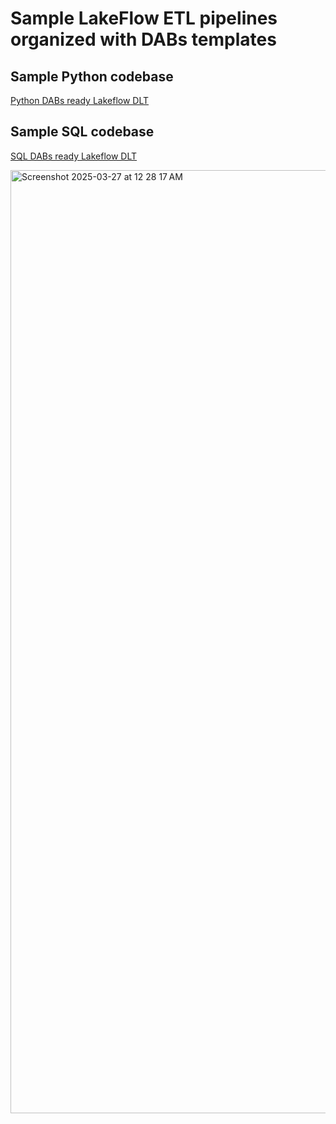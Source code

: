 # Sample LakeFlow ETL pipelines organized with DABs templates

## Sample Python codebase

[Python DABs ready Lakeflow DLT](./atilak_lakeflow_python)

## Sample SQL codebase

[SQL DABs ready Lakeflow DLT](./atilak_lf_sql)

<img width="1509" alt="Screenshot 2025-03-27 at 12 28 17 AM" src="https://github.com/user-attachments/assets/0fbce307-119e-47bc-9da8-de140a9e0e1f" />
